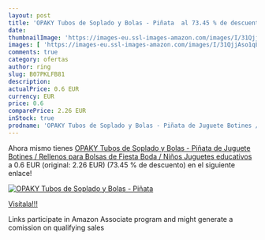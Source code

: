 ```yaml
---
layout: post
title: 'OPAKY Tubos de Soplado y Bolas - Piñata  al 73.45 % de descuento'
date: 
thumbnailImage: 'https://images-eu.ssl-images-amazon.com/images/I/31QjjAso1qL._SL200_.jpg'
images: [ 'https://images-eu.ssl-images-amazon.com/images/I/31QjjAso1qL._SL200_.jpg' ]
comments: true
category: ofertas
author: ring
slug: B07PKLFB81
description:
actualPrice: 0.6 EUR
currency: EUR
price: 0.6
comparePrice: 2.26 EUR
inStock: true
prodname: 'OPAKY Tubos de Soplado y Bolas - Piñata de Juguete Botines / Rellenos para Bolsas de Fiesta Boda / Niños Juguetes educativos'
---
```


Ahora mismo tienes [OPAKY Tubos de Soplado y Bolas - Piñata de Juguete Botines / Rellenos para Bolsas de Fiesta Boda / Niños Juguetes educativos](https://www.amazon.es/dp/B07PKLFB81/?tag=tolees-21) a 0.6 EUR (original: 2.26 EUR) (73.45 %  de descuento) en el siguiente enlace!

[![OPAKY Tubos de Soplado y Bolas - Piñata ](https://images-eu.ssl-images-amazon.com/images/I/31QjjAso1qL._SL200_.jpg)](https://www.amazon.es/dp/B07PKLFB81/?tag=tolees-21)

[Visítala!!!](https://www.amazon.es/dp/B07PKLFB81/?tag=tolees-21)

Links participate in Amazon Associate program and might generate a comission on qualifying sales
